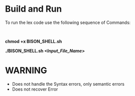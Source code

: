 # Build and Run

To run the lex code use the following sequence of Commands:

<br/>

**chmod +x BISON_SHELL.sh**

**./BISON_SHELL.sh _<Input_File_Name>_**

# WARNING

- Does not handle the Syntax errors, only semantic errors
- Does not recover Error

